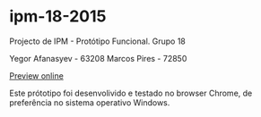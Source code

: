 # ipm-18-2015
Projecto de IPM - Protótipo Funcional.
Grupo 18

Yegor Afanasyev - 63208
Marcos Pires    - 72850

[Preview online](http://marcosdanix.github.io/ipm-18-2015)

Este prótotipo foi desenvolivido e testado no browser Chrome, de preferência no sistema operativo Windows.
